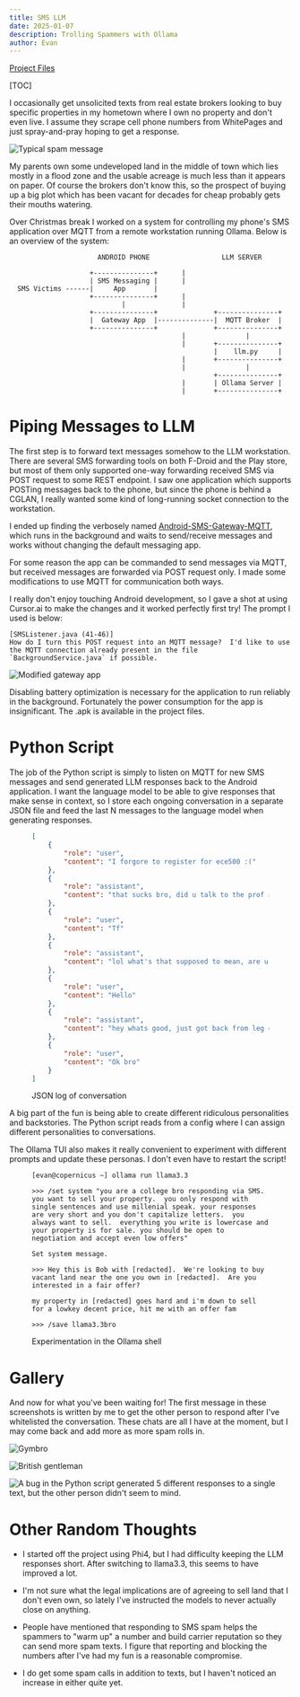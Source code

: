 ```yaml
---
title: SMS LLM
date: 2025-01-07
description: Trolling Spammers with Ollama
author: Evan
---
```


[Project Files](https://github.com/evidlo/sms_llm)

[TOC]

<style>
pre {text-wrap: wrap}
</style>

I occasionally get unsolicited texts from real estate brokers looking to buy specific properties in my hometown where I own no property and don't even live.  I assume they scrape cell phone numbers from WhitePages and just spray-and-pray hoping to get a response.

![Typical spam message](spam.png)

My parents own some undeveloped land in the middle of town which lies mostly in a flood zone and the usable acreage is much less than it appears on paper.  Of course the brokers don't know this, so the prospect of buying up a big plot which has been vacant for decades for cheap probably gets their mouths watering.

Over Christmas break I worked on a system for controlling my phone's SMS application over MQTT from a remote workstation running Ollama.  Below is an overview of the system:

``` text
                      ANDROID PHONE                  LLM SERVER    
                                                                   
                    +---------------+      |                         
                    | SMS Messaging |      |                        
  SMS Victims ------|     App       |                              
                    +---------------+      |                        
                            |              |                        
                    +---------------+              +---------------+
                    |  Gateway App  |--------------|  MQTT Broker  |
                    +---------------+              +---------------+
                                           |               |        
                                           |       +---------------+
                                                   |    llm.py     |
                                           |       +---------------+
                                           |               |        
                                                   +---------------+
                                           |       | Ollama Server |
                                           |       +---------------+
```

# Piping Messages to LLM

The first step is to forward text messages somehow to the LLM workstation.  There are several SMS forwarding tools on both F-Droid and the Play store, but most of them only supported one-way forwarding received SMS via POST request to some REST endpoint.  I saw one application which supports POSTing messages back to the phone, but since the phone is behind a CGLAN, I really wanted some kind of long-running socket connection to the workstation.

I ended up finding the verbosely named [Android-SMS-Gateway-MQTT](https://github.com/ibnux/Android-SMS-Gateway-MQTT), which runs in the background and waits to send/receive messages and works without changing the default messaging app.

For some reason the app can be commanded to send messages via MQTT, but received messages are forwarded via POST request only.  I made some modifications to use MQTT for communication both ways.

I really don't enjoy touching Android development, so I gave a shot at using Cursor.ai to make the changes and it worked perfectly first try!  The prompt I used is below:

``` text
[SMSListener.java (41-46)]
How do I turn this POST request into an MQTT message?  I'd like to use the MQTT connection already present in the file `BackgroundService.java` if possible.
```

![Modified gateway app](app.png)

Disabling battery optimization is necessary for the application to run reliably in the background.  Fortunately the power consumption for the app is insignificant.  The .apk is available in the project files.

# Python Script

The job of the Python script is simply to listen on MQTT for new SMS messages and send generated LLM responses back to the Android application.
I want the language model to be able to give responses that make sense in context, so I store each ongoing conversation in a separate JSON file and feed the last N messages to the language model when generating responses.

<figure>

``` json
[
    {
        "role": "user",
        "content": "I forgore to register for ece500 :("
    },
    {
        "role": "assistant",
        "content": "that sucks bro, did u talk to the prof about gettin in tho?"
    },
    {
        "role": "user",
        "content": "Tf"
    },
    {
        "role": "assistant",
        "content": "lol what's that supposed to mean, are u gonna try to crash the class or somethin?"
    },
    {
        "role": "user",
        "content": "Hello"
    },
    {
        "role": "assistant",
        "content": "hey whats good, just got back from leg day and i'm hella sore btw"
    },
    {
        "role": "user",
        "content": "Ok bro"
    }
]

```

<figcaption>JSON log of conversation</figcaption>
</figure>

A big part of the fun is being able to create different ridiculous personalities and backstories.  The Python script reads from a config where I can assign different personalities to conversations.

The Ollama TUI also makes it really convenient to experiment with different prompts and update these personas.  I don't even have to restart the script!

<figure>

``` text
[evan@copernicus ~] ollama run llama3.3

>>> /set system "you are a college bro responding via SMS.  you want to sell your property.  you only respond with single sentences and use millenial speak. your responses are very short and you don't capitalize letters.  you always want to sell.  everything you write is lowercase and your property is for sale. you should be open to negotiation and accept even low offers"

Set system message.

>>> Hey this is Bob with [redacted].  We're looking to buy vacant land near the one you own in [redacted].  Are you interested in a fair offer?

my property in [redacted] goes hard and i'm down to sell for a lowkey decent price, hit me with an offer fam

>>> /save llama3.3bro
```

<figcaption>Experimentation in the Ollama shell</figcaption>
</figure>

# Gallery

And now for what you've been waiting for!  The first message in these screenshots is written by me to get the other person to respond after I've whitelisted the conversation.  These chats are all I have at the moment, but I may come back and add more as more spam rolls in.

![Gymbro](conv3.png)

![British gentleman](conv2.png)

![A bug in the Python script generated 5 different responses to a single text, but the other person didn't seem to mind.](conv1.png)

# Other Random Thoughts

- I started off the project using Phi4, but I had difficulty keeping the LLM responses short.  After switching to llama3.3, this seems to have improved a lot.

- I'm not sure what the legal implications are of agreeing to sell land that I don't even own, so lately I've instructed the models to never actually close on anything.

- People have mentioned that responding to SMS spam helps the spammers to "warm up" a number and build carrier reputation so they can send more spam texts.  I figure that reporting and blocking the numbers after I've had my fun is a reasonable compromise.

- I do get some spam calls in addition to texts, but I haven't noticed an increase in either quite yet.